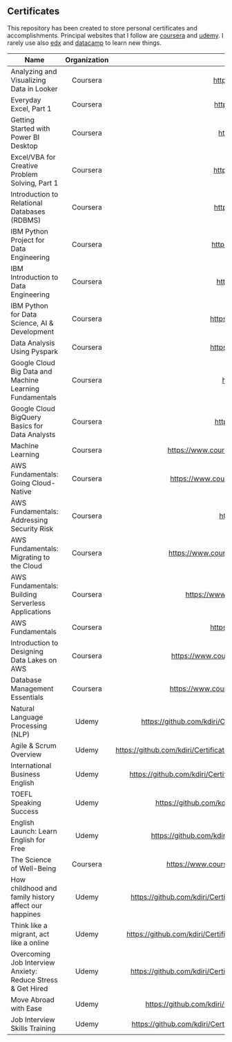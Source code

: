 ## Certificates

This repository has been created to store personal certificates and accomplishments. 
Principal websites that I follow are [coursera](https://www.coursera.org/) and [udemy](https://www.udemy.com/). 
I rarely use also [edx](https://www.edx.org/) and [datacamp](https://www.datacamp.com/) to learn new things.  

| Name                                                        | Organization |                                                          URL |
|-------------------------------------------------------------| :----------: | -----------------------------------------------------------: |
| Analyzing and Visualizing Data in Looker                    |   Coursera   |  https://coursera.org/share/d4bfdc4eb847e345b18837fca165b6dc |
| Everyday Excel, Part 1                                      |   Coursera   |  https://coursera.org/share/ad8f5dea08a6295601b26fc94781cf49 |
| Getting Started with Power BI Desktop                       |   Coursera   |  https://coursera.org/share/0f8c8fd85e4fe8fc49ec2660bedca8c0 |
| Excel/VBA for Creative Problem Solving, Part 1              |   Coursera   |  https://coursera.org/share/0f95f761acc56d90dedf86536197941a |
| Introduction to Relational Databases (RDBMS)                |   Coursera   |  https://coursera.org/share/aff54823a54a207c6e8b40ba42d67ace |
| IBM Python Project for Data Engineering                     |   Coursera   |  https://coursera.org/share/bd0eda9fa48384b919b9346f17e11441 |
| IBM Introduction to Data Engineering                        |   Coursera   |  https://coursera.org/share/d8097df715f01bd060fff339de36e156 |
| IBM Python for Data Science, AI & Development               |   Coursera   |  https://coursera.org/share/07adfab507ca2354965c104235c05076 |
| Data Analysis Using Pyspark                                 |   Coursera   |  https://coursera.org/share/0975d52e6387f6daeea09dc5059b9217 |
| Google Cloud Big Data and Machine Learning Fundamentals     |   Coursera   |  https://coursera.org/share/9242857af53ab77e35bfcf1ff5caff74 |
| Google Cloud BigQuery Basics for Data Analysts              |   Coursera   |  https://coursera.org/share/eef4e78ee520dae9970e96f6f18eb983 |
| Machine Learning                                            |   Coursera   | https://www.coursera.org/account/accomplishments/certificate/YZ8T73J3DMPW |
| AWS Fundamentals: Going Cloud-Native                        |   Coursera   | https://www.coursera.org/account/accomplishments/certificate/8UTEYVQV4XCL |
| AWS Fundamentals: Addressing Security Risk                  |   Coursera   |  https://coursera.org/share/dc186dd8f0bd04a5c84ff5c5a7afd53f |
| AWS Fundamentals: Migrating to the Cloud                    |   Coursera   | https://www.coursera.org/account/accomplishments/certificate/KK5MAPAFYGPQ |
| AWS Fundamentals: Building Serverless Applications          |   Coursera   | https://www.coursera.org/account/accomplishments/verify/36U7HJH5BLB3 |
| AWS Fundamentals                                            |   Coursera   |  https://coursera.org/share/b703e3d915e6fc5559c6d33a228e2018 |
| Introduction to Designing Data Lakes on AWS                 |   Coursera   | https://www.coursera.org/account/accomplishments/certificate/9EBGT62HJX4Z |
| Database Management Essentials                              |   Coursera   | https://www.coursera.org/account/accomplishments/certificate/L78Y2AQH7T3N |
| Natural Language Processing (NLP)                           |    Udemy     | https://github.com/kdiri/Certificates/blob/master/Udemy/MachineLearning/UdemyNLP.pdf |
| Agile & Scrum Overview                                      |    Udemy     | https://github.com/kdiri/Certificates/blob/master/Udemy/AgileMethodology/UdemyAgileScrum.pdf |
| International Business English                              |    Udemy     | https://github.com/kdiri/Certificates/blob/master/Udemy/Language/UdemyBusineeEnglish.pdf |
| TOEFL Speaking Success                                      |    Udemy     | https://github.com/kdiri/Certificates/blob/master/Udemy/Language/UdemyEnglish.pdf |
| English Launch: Learn English for Free                      |    Udemy     | https://github.com/kdiri/Certificates/blob/master/Udemy/Language/UdemyEnglish2.pdf |
| The Science of Well-Being                                   |   Coursera   | https://www.coursera.org/account/accomplishments/certificate/EFWVEAHVBW68 |
| How childhood and family history affect our happines        |    Udemy     | https://github.com/kdiri/Certificates/blob/master/Udemy/DiverseThings/UdemyChildHood.pdf |
| Think like a migrant, act like a online                     |    Udemy     | https://github.com/kdiri/Certificates/blob/master/Udemy/DiverseThings/UdemyImmigration.pdf |
| Overcoming Job Interview Anxiety: Reduce Stress & Get Hired |    Udemy     | https://github.com/kdiri/Certificates/blob/master/Udemy/DiverseThings/UdemyInterview1.pdf |
| Move Abroad with Ease                                       |    Udemy     | https://github.com/kdiri/Certificates/blob/master/Udemy/DiverseThings/UdemyTravel.pdf |
| Job Interview Skills Training                               |    Udemy     | https://github.com/kdiri/Certificates/blob/master/Udemy/DiverseThings/udemyInterview2.pdf |

